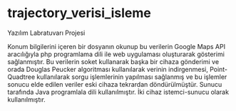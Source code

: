 # trajectory_verisi_isleme
Yazılım Labratuvarı Projesi

Konum bilgilerini içeren bir dosyanın okunup bu verilerin Google Maps API aracılığıyla php programlama dili ile web uygulaması oluşturarak gösterimi sağlanmıştır. Bu verilerin soket kullanarak başka bir cihaza gönderimi ve orada Douglas Peucker algoritması kullanılarak verinin indirgenmesi, Point-Quadtree kullanılarak sorgu işlemlerinin yapılması sağlanmış ve bu işlemler sonucu elde edilen veriler eski cihaza tekrardan döndürülmüştür. Sunucu tarafında Java programlala dili kullanılmıştır. İki cihaz istemci-sunucu olarak kullanılmıştır.

